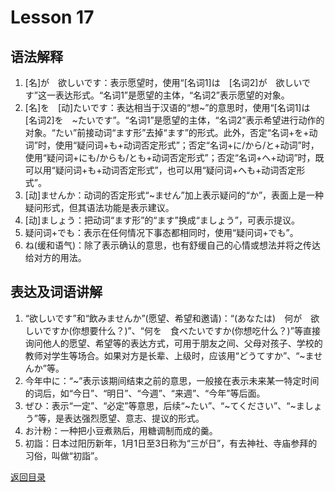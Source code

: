 # Lesson 17

## 语法解释

1. [名]が　欲しいです：表示愿望时，使用“[名词1]は　[名词2]が　欲しいです”这一表达形式。“名词1”是愿望的主体，“名词2”表示愿望的对象。
2. [名]を　[动]たいです：表达相当于汉语的“想~”的意思时，使用“[名词1]は　[名词2]を　~たいです”。“名词1”是愿望的主体，“名词2”表示希望进行动作的对象。“たい”前接动词“ます形”去掉“ます”的形式。此外，否定“名词+を+动词”时，使用“疑问词+も+动词否定形式”；否定“名词+に/から/と+动词”时，使用“疑问词+にも/からも/とも+动词否定形式”；否定“名词+へ+动词”时，既可以用“疑问词+も+动词否定形式”，也可以用“疑问词+へも+动词否定形式”。
3. [动]ませんか：动词的否定形式“~ません”加上表示疑问的“か”，表面上是一种疑问形式，但其语法功能是表示建议。
4. [动]ましょう：把动词“ます形”的“ます”换成“ましょう”，可表示提议。
5. 疑问词+でも：表示在任何情况下事态都相同时，使用“疑问词+でも”。
6. ね(缓和语气)：除了表示确认的意思，也有舒缓自己的心情或想法并将之传达给对方的用法。

## 表达及词语讲解

1. “欲しいです”和“飲みませんか”(愿望、希望和邀请)：“(あなたは)　何が　欲しいですか(你想要什么？)”、“何を　食べたいですか(你想吃什么？)”等直接询问他人的愿望、希望等的表达方式，可用于朋友之间、父母对孩子、学校的教师对学生等场合。如果对方是长辈、上级时，应该用“どうてすか”、“~ませんか”等。
2. 今年中に：“~”表示该期间结束之前的意思，一般接在表示未来某一特定时间的词后，如“今日”、“明日”、“今週”、“来週”、“今年”等后面。
3. ぜひ：表示“一定”、“必定”等意思，后续“~たい”、“~てください”、“~ましょう”等，是表达强烈愿望、意志、提议的形式。
4. お汁粉：一种把小豆煮熟后，用糖调制而成的羹。
5. 初詣：日本过阳历新年，1月1日至3日称为“三が日”，有去神社、寺庙参拜的习俗，叫做“初詣”。

[返回目录](../../../../)
